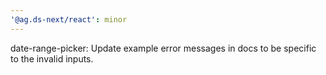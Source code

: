 ```yaml
---
'@ag.ds-next/react': minor
---
```


date-range-picker: Update example error messages in docs to be specific to the invalid inputs.
